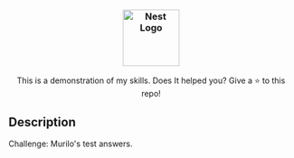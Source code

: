 <h3 align="center"><img src="https://upload.wikimedia.org/wikipedia/commons/thumb/1/18/C_Programming_Language.svg/1853px-C_Programming_Language.svg.png" width="100" alt="Nest Logo" /></h3>

<p align="center">This is a demonstration of my skills. Does It helped you? Give a ⭐ to this repo!</p>

## Description

Challenge: Murilo's test answers.
